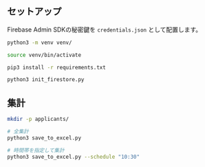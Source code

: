 ## セットアップ
Firebase Admin SDKの秘密鍵を `credentials.json` として配置します。

```bash
python3 -m venv venv/

source venv/bin/activate

pip3 install -r requirements.txt

python3 init_firestore.py
```

## 集計
```bash
mkdir -p applicants/

# 全集計
python3 save_to_excel.py

# 時間帯を指定して集計
python3 save_to_excel.py --schedule "10:30"
```